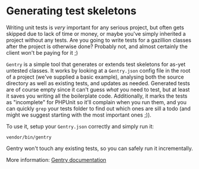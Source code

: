 # Generating test skeletons
Writing unit tests is _very_ important for any serious project, but often gets
skipped due to lack of time or money, or maybe you've simply inherited a
project without any tests. Are you going to write tests for a gazillion classes
after the project is otherwise done? Probably not, and almost certainly the
client won't be paying for it ;)

`Gentry` is a simple tool that generates or extends test skeletons for as-yet
untested classes. It works by looking at a `Gentry.json` config file in the root
of a project (we've supplied a basic example), analysing both the source
directory as well as existing tests, and updates as needed. Generated tests are
of course empty since it can't guess _what_ you need to test, but at least it
saves you writing all the boilerplate code. Additionally, it marks the tests
as "incomplete" for PHPUnit so it'll complain when you run them, and you can
quickly `grep` your tests folder to find out which ones are sill a todo (and
might we suggest starting with the most important ones ;)).

To use it, setup your `Gentry.json` correctly and simply run it:

`vendor/bin/gentry`

Gentry won't touch any existing tests, so you can safely run it incrementally.

More information: [Gentry documentation](http://gentry.monomelodies.nl)

